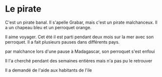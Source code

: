 # Le pirate
C'est un pirate banal.
Il s'apelle Grabar, mais c'est un pirate malchanceux.
Il a un chapeau bleu et un perroquet orange.

Il aime voyager. Cet été il est parti pendant deux mois sur la mer avec son perroquet.
Il a fait plusieurs pauses dans différents pays.

<p>par malchance lors d'une pause à Madagascar, son perroquet s'est enfoui</p>
<p>Il l'a cherché pendant des semaines entières mais n'a pas pu le retrouver</p>
<p>Il a demandé de l'aide aux habitants de l'ile</p>
